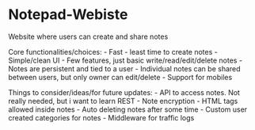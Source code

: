 # Notepad-Webiste

Website where users can create and share notes

Core functionalities/choices:
    - Fast - least time to create notes
    - Simple/clean UI
    - Few features, just basic write/read/edit/delete notes
    - Notes are persistent and tied to a user
    - Individual notes can be shared between users, but only owner can edit/delete
    - Support for mobiles


Things to consider/ideas/for future updates:
    - API to access notes. Not really needed, but i want to learn REST
    - Note encryption
    - HTML tags allowed inside notes
    - Auto deleting notes after some time
    - Custom user created categories for notes
    - Middleware for traffic logs
